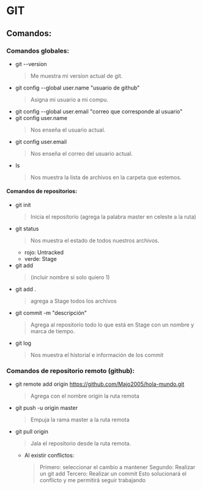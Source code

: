# GIT

## Comandos:

### Comandos globales:

+ git --version
    >Me muestra mi version actual de git.
+ git config --global user.name "usuario de github"
    >Asigna mi usuario a mi compu.
+ git config --global user.email "correo que corresponde al usuario"
+ git config user.name 
    >Nos enseña el usuario actual.
+ git config user.email
    >Nos enseña el correo del usuario actual.
+ Is
    >Nos muestra la lista de archivos en la carpeta que estemos.

#### Comandos de repositorios:

+ git init
    >Inicia el repositorio (agrega la palabra master en celeste a la ruta)
+ git status
    >Nos muestra el estado de todos nuestros archivos.
    + rojo: Untracked
    + verde: Stage
+ git add
    >(incluir nombre si solo quiero 1)
+ git add .
    >agrega a Stage todos los archivos
+ git commit -m "descripción"
    >Agrega al repositorio todo lo que está en Stage con un nombre y marca de tiempo.
+ git log
    >Nos muestra el historial e información de los commit

### Comandos de repositorio remoto (github):
+ git remote add origin https://github.com/Majo2005/hola-mundo.git 
     >Agrega con el nombre origin la ruta remota
+ git push -u origin master
    >Empuja la rama master a la ruta remota
+ git pull origin
    >Jala el repositorio desde la ruta remota.
    + Al existir conflictos:
        >Primero: seleccionar el cambio a mantener
        >Segundo: Realizar un git add
        >Tercero: Realizar un commit
        >Esto solucionará el conflicto y me permitirá seguir trabajando

